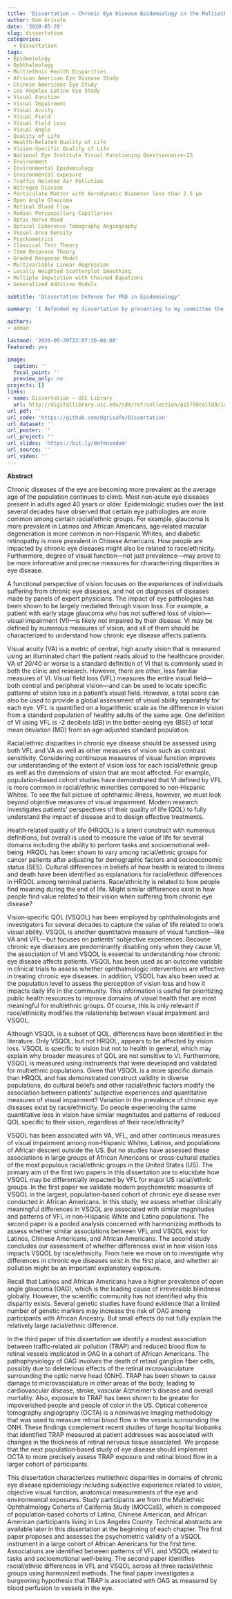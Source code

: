 ```yaml
---
title: 'Dissertation — Chronic Eye Disease Epidemiology in the Multiethnic Ophthalmology Cohorts of California Study'
author: Dom Grisafe
date: '2020-05-29'
slug: dissertation
categories:
  - Dissertation
tags:
- Epidemiology
- Ophthalmology
- Multiethnic Health Disparities
- African American Eye Disease Study
- Chinese Americans Eye Study
- Los Angeles Latino Eye Study
- Visual Function
- Visual Impairment
- Visual Acuity
- Visual Field
- Visual Field Loss
- Visual Angle
- Quality of Life
- Health-Related Quality of Life
- Vision-Specific Quality of Life
- National Eye Institute Visual Functioning Questionnaire-25
- Environment
- Environmental Epidemiology
- Environmental exposure
- Traffic Related Air Pollution
- Nitrogen Dioxide
- Particulate Matter with Aerodynamic Diameter less than 2.5 µm
- Open Angle Glaucoma
- Retinal Blood Flow
- Radial Peripapillary Capillaries
- Optic Nerve Head
- Optical Coherence Tomography Angiography
- Vessel Area Density
- Psychometrics
- Classical Test Theory
- Item Response Theory
- Graded Response Model
- Multivariable Linear Regression
- Locally Weighted Scatterplot Smoothing
- Multiple Imputation with Chained Equations
- Generalized Additive Models

subtitle: 'Dissertation Defense for PhD in Epidemiology'

summary: 'I defended my dissertation by presenting to my committee the three papers that I had drafted over the previous three years. I had proposed my research projects the previous year during my [Qualifying Exam](https://domgrisafe.com/talk/quals-vfl-vsqol-multiethnic-lac/). I identified and proposed a novel question in environmental epidemiology that I presented as the third paper of my dissertation. A detailed abstract is available below.'

authors:
- admin

lastmod: '2020-05-29T23:07:36-08:00'
featured: yes

image:
  caption: ''
  focal_point: ''
  preview_only: no
projects: []
links:
- name: Dissertation — USC Library
  url: http://digitallibrary.usc.edu/cdm/ref/collection/p15799coll89/id/318788
url_pdf: ''
url_code: 'https://github.com/dgrisafe/Dissertation'
url_dataset: ''
url_poster: ''
url_project: ''
url_slides: 'https://bit.ly/defensedom'
url_source: ''
url_video: ''
---
```


**Abstract**

Chronic diseases of the eye are becoming more prevalent as the average age of the population continues to climb. Most non‐acute eye diseases present in adults aged 40 years or older. Epidemiologic studies over the last several decades have observed that certain eye pathologies are more common among certain racial/ethnic groups. For example, glaucoma is more prevalent in Latinos and African Americans, age‐related macular degeneration is more common in non‐Hispanic Whites, and diabetic retinopathy is more prevalent in Chinese Americans. How people are impacted by chronic eye diseases might also be related to race/ethnicity. Furthermore, degree of visual function—not just prevalence—may prove to be more informative and precise measures for characterizing disparities in eye disease.

A functional perspective of vision focuses on the experiences of individuals suffering from chronic eye diseases, and not on diagnoses of diseases made by panels of expert physicians. The impact of eye pathologies has been shown to be largely mediated through vision loss. For example, a patient with early stage glaucoma who has not suffered loss of vision—visual impairment (VI)—is likely not impaired by their disease. VI may be defined by numerous measures of vision, and all of them should be characterized to understand how chronic eye disease affects patients.

Visual acuity (VA) is a metric of central, high acuity vision that is measured using an illuminated chart the patient reads aloud to the healthcare provider. VA of 20/40 or worse is a standard definition of VI that is commonly used in both the clinic and research. However, there are other, less familiar measures of VI. Visual field loss (VFL) measures the entire visual field—both central and peripheral vision—and can be used to locate specific patterns of vision loss in a patient’s visual field. However, a total score can also be used to provide a global assessment of visual ability separately for each eye. VFL is quantified on a logarithmic scale as the difference in vision from a standard population of healthy adults of the same age. One definition of VI using VFL is -2 decibels (dB) in the better‐seeing eye (BSE) of total mean deviation (MD) from an age‐adjusted standard population.

Racial/ethnic disparities in chronic eye disease should be assessed using both VFL and VA as well as other measures of vision such as contrast sensitivity. Considering continuous measures of visual function improves our understanding of the extent of vision loss for each racial/ethnic group as well as the dimensions of vision that are most affected. For example, population‐based cohort studies have demonstrated that VI defined by VFL is more common in racial/ethnic minorities compared to non‐Hispanic Whites. To see the full picture of ophthalmic illness, however, we must look beyond objective measures of visual impairment. Modern research investigates patients’ perspectives of their quality of life (QOL) to fully understand the impact of disease and to design effective treatments. 

Health‐related quality of life (HRQOL) is a latent construct with numerous definitions, but overall is used to measure the value of life for several domains including the ability to perform tasks and socioemotional well‐being. HRQOL has been shown to vary among racial/ethnic groups for cancer patients after adjusting for demographic factors and socioeconomic status (SES). Cultural differences in beliefs of how health is related to illness and death have been identified as explanations for racial/ethnic differences in HRQOL among terminal patients. Race/ethnicity is related to how people find meaning during the end of life. Might similar differences exist in how people find value related to their vision when suffering from chronic eye disease? 

Vision‐specific QOL (VSQOL) has been employed by ophthalmologists and investigators for several decades to capture the value of life related to one’s visual ability. VSQOL is another quantitative measure of visual function—like VA and VFL—but focuses on patients’ subjective experiences. Because chronic eye diseases are predominantly disabling only when they cause VI, the association of VI and VSQOL is essential to understanding how chronic eye disease affects patients. VSQOL has been used as an outcome variable in clinical trials to assess whether ophthalmologic interventions are effective in treating chronic eye diseases. In addition, VSQOL has also been used at the population level to assess the perception of vision loss and how it impacts daily life in the community. This information is useful for prioritizing public health resources to improve domains of visual health that are most meaningful for multiethnic groups. Of course, this is only relevant if race/ethnicity modifies the relationship between visual impairment and VSQOL. 

Although VSQOL is a subset of QOL, differences have been identified in the literature. Only VSQOL, but not HRQOL, appears to be affected by vision loss. VSQOL is specific to vision but not to health in general, which may explain why broader measures of QOL are not sensitive to VI. Furthermore, VSQOL is measured using instruments that were developed and validated for multiethnic populations. Given that VSQOL is a more specific domain than HRQOL and has demonstrated construct validity in diverse populations, do cultural beliefs and other racial/ethnic factors modify the association between patients’ subjective experiences and quantitative measures of visual impairment? Variation in the prevalence of chronic eye diseases exist by race/ethnicity. Do people experiencing the same quantitative loss in vision have similar magnitudes and patterns of reduced QOL specific to their vision, regardless of their race/ethnicity? 

VSQOL has been associated with VA, VFL, and other continuous measures of visual impairment among non‐Hispanic Whites, Latinos, and populations of African descent outside the US. But no studies have assessed these associations in large groups of African Americans or cross‐cultural studies of the most populous racial/ethnic groups in the United States (US). The primary aim of the first two papers in this dissertation are to elucidate how VSQOL may be differentially impacted by VFL for major US racial/ethnic groups. In the first paper we validate modern psychometric measures of VSQOL in the largest, population‐based cohort of chronic eye disease ever conducted in African Americans. In this study, we assess whether clinically meaningful differences in VSQOL are associated with similar magnitudes and patterns of VFL in non‐Hispanic White and Latino populations. The second paper is a pooled analysis concerned with harmonizing methods to assess whether similar associations between VFL and VSQOL exist for Latinos, Chinese Americans, and African Americans. The second study concludes our assessment of whether differences exist in how vision loss impacts VSQOL by race/ethnicity. From here we move on to investigate why differences in chronic eye diseases exist in the first place, and whether air pollution might be an important explanatory exposure. 

Recall that Latinos and African Americans have a higher prevalence of open angle glaucoma (OAG), which is the leading cause of irreversible blindness globally. However, the scientific community has not identified why this disparity exists. Several genetic studies have found evidence that a limited number of genetic markers may increase the risk of OAG among participants with African Ancestry. But small effects do not fully explain the relatively large racial/ethnic difference. 

In the third paper of this dissertation we identify a modest association between traffic‐related air pollution (TRAP) and reduced blood flow to retinal vessels implicated in OAG in a cohort of African Americans. The pathophysiology of OAG involves the death of retinal ganglion fiber cells, possibly due to deleterious effects of the retinal microvasculature surrounding the optic nerve head (ONH). TRAP has been shown to cause damage to microvasculature in other areas of the body, leading to cardiovascular disease, stroke, vascular Alzheimer’s disease and overall mortality. Also, exposure to TRAP has been shown to be greater for impoverished people and people of color in the US. Optical coherence tomography angiography (OCTA) is a noninvasive imaging methodology that was used to measure retinal blood flow in the vessels surrounding the ONH. These findings complement recent studies of large hospital biobanks that identified TRAP measured at patient addresses was associated with changes in the thickness of retinal nervous tissue associated. We propose that the next population‐based study of eye disease should implement OCTA to more precisely assess TRAP exposure and retinal blood flow in a larger cohort of participants. 

This dissertation characterizes multiethnic disparities in domains of chronic eye disease epidemiology including subjective experience related to vision, objective visual function, anatomical measurements of the eye and environmental exposures. Study participants are from the Multiethnic Ophthalmology Cohorts of California Study (MOCCaS), which is composed of population‐based cohorts of Latino, Chinese American, and African American participants living in Los Angeles County. Technical abstracts are available later in this dissertation at the beginning of each chapter. The first paper proposes and assesses the psychometric validity of a VSQOL instrument in a large cohort of African Americans for the first time. Associations are identified between patterns of VFL and VSQOL related to tasks and socioemotional well-being. The second paper identifies racial/ethnic differences in VFL and VSQOL across all three racial/ethnic groups using harmonized methods. The final paper investigates a burgeoning hypothesis that TRAP is associated with OAG as measured by blood perfusion to vessels in the eye.

